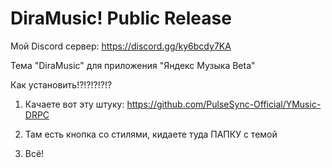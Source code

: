 # DiraMusic! Public Release

Мой Discord сервер: https://discord.gg/ky6bcdy7KA

Тема "DiraMusic" для приложения "Яндекс Музыка Beta"

Как установить!?!?!?!?!?

1. Качаете вот эту штуку:
   https://github.com/PulseSync-Official/YMusic-DRPC

2. Там есть кнопка со стилями, кидаете туда ПАПКУ с темой
3. Всё!
